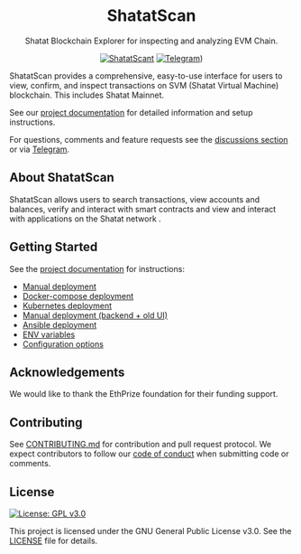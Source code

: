 <h1 align="center">ShatatScan</h1>
<p align="center">Shatat Blockchain Explorer for inspecting and analyzing EVM Chain.</p>
<div align="center">

[![ShatatScant](https://github.com/shatat/ShatatScan)]([[https://github.com/blockscout/blockscout/action](https://github.com/shatat/ShatatScan)](https://github.com/shatat/ShatatScan))
[![Telegram](https://t.me/shatathub)](https://t.me/shatathub))

</div>


ShatatScan provides a comprehensive, easy-to-use interface for users to view, confirm, and inspect transactions on SVM (Shatat Virtual Machine) blockchain. This includes Shatat Mainnet.

See our [project documentation](https://docs.shatat.ir/) for detailed information and setup instructions.

For questions, comments and feature requests see the [discussions section]((https://github.com/shatat/ShatatScan)) or via [Telegram]((https://t.me/shatathub)).

## About ShatatScan

ShatatScan allows users to search transactions, view accounts and balances, verify and interact with smart contracts and view and interact with applications on the Shatat network .


## Getting Started

See the [project documentation](https://docs.shatat.ir/) for instructions:

- [Manual deployment](https://docs.shatat.ir)
- [Docker-compose deployment](https://docs.shatat.ir)
- [Kubernetes deployment](https://docs.shatat.ir)
- [Manual deployment (backend + old UI)](https://docs.shatat.ir)
- [Ansible deployment](https://docs.shatat.ir)
- [ENV variables](https://docs.shatat.ir)
- [Configuration options](https://docs.shatat.ir)

## Acknowledgements

We would like to thank the EthPrize foundation for their funding support.

## Contributing

See [CONTRIBUTING.md](CONTRIBUTING.md) for contribution and pull request protocol. We expect contributors to follow our [code of conduct](CODE_OF_CONDUCT.md) when submitting code or comments.

## License

[![License: GPL v3.0](https://img.shields.io/badge/License-GPL%20v3-blue.svg)](https://www.gnu.org/licenses/gpl-3.0)

This project is licensed under the GNU General Public License v3.0. See the [LICENSE](LICENSE) file for details.
